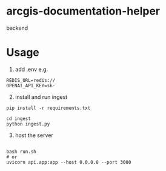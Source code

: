 # arcgis-documentation-helper
backend

# Usage 
1. add .env 
e.g. 
```
REDIS_URL=redis://
OPENAI_API_KEY=sk-
```
2. install and run ingest
```
pip install -r requirements.txt

cd ingest
python ingest.py

```

3. host the server

```

bash run.sh
# or
uvicorn api.app:app --host 0.0.0.0 --port 3000
```